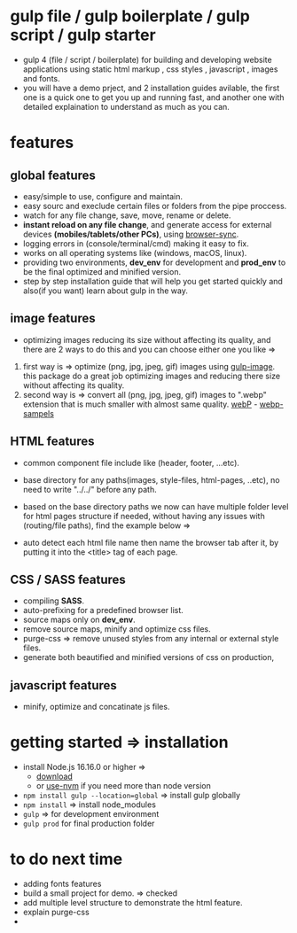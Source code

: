 # gulp file / gulp boilerplate / gulp script / gulp starter

- gulp 4 (file / script / boilerplate) for building and developing website applications using static html markup , css styles , javascript , images and fonts.
- you will have a demo prject, and 2 installation guides avilable, the first one is a quick one to get you up and running fast, and another one with detailed explaination to understand as much as you can.

# features

## global features

- easy/simple to use, configure and maintain.
- easy sourc and execlude certain files or folders from the pipe proccess.
- watch for any file change, save, move, rename or delete.
- **instant reload on any file change**, and generate access for external devices **(mobiles/tablets/other PCs)**, using [browser-sync](https://www.npmjs.com/package/browser-sync).
- logging errors in (console/terminal/cmd) making it easy to fix.
- works on all operating systems like (windows, macOS, linux).
- providing two environments, **dev_env** for development and **prod_env** to be the final optimized and minified version.
- step by step installation guide that will help you get started quickly and also(if you want) learn about gulp in the way.

## image features

- optimizing images reducing its size without affecting its quality, and there are 2 ways to do this and you can choose either one you like =>

1. first way is => optimize (png, jpg, jpeg, gif) images using [gulp-image](https://www.npmjs.com/package/gulp-image). this package do a great job optimizing images and reducing there size without affecting its quality.
2. second way is => convert all (png, jpg, jpeg, gif) images to ".webp" extension that is much smaller with almost same quality. [webP](https://developers.google.com/speed/webp) - [webp-sampels](https://developers.google.com/speed/webp/gallery1)

## HTML features

- common component file include like (header, footer, ...etc).
- base directory for any paths(images, style-files, html-pages, ..etc), no need to write "../../" before any path.
- based on the base directory paths we now can have multiple folder level for html pages structure if needed, without having any issues with (routing/file paths), find the example below =>

- auto detect each html file name then name the browser tab after it, by putting it into the &lt;title> tag of each page.

## CSS / SASS features

- compiling **SASS**.
- auto-prefixing for a predefined browser list.
- source maps only on **dev_env**.
- remove source maps, minify and optimize css files.
- purge-css => remove unused styles from any internal or external style files.
- generate both beautified and minified versions of css on production,

## javascript features

- minify, optimize and concatinate js files.

# getting started => installation

- install Node.js 16.16.0 or higher =>
  - [download](https://nodejs.org/en/)
  - or [use-nvm](https://dev.to/skaytech/how-to-install-node-version-manager-nvm-for-windows-10-4nbi) if you need more than node version
- `npm install gulp --location=global` => install gulp globally
- `npm install` => install node_modules
- `gulp` => for development environment
- `gulp prod` for final production folder




# to do next time

- adding fonts features
- build a small project for demo. => checked
- add multiple level structure to demonstrate the html feature.
- explain purge-css
- 
